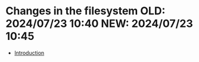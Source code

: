 # Changes in the filesystem OLD: 2024/07/23 10:40 NEW: 2024/07/23 10:45

-   [Introduction](intro.md)

